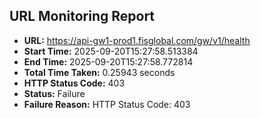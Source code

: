 ## URL Monitoring Report

- **URL:** https://api-gw1-prod1.fisglobal.com/gw/v1/health
- **Start Time:** 2025-09-20T15:27:58.513384
- **End Time:** 2025-09-20T15:27:58.772814
- **Total Time Taken:** 0.25943 seconds
- **HTTP Status Code:** 403
- **Status:** Failure
- **Failure Reason:** HTTP Status Code: 403
